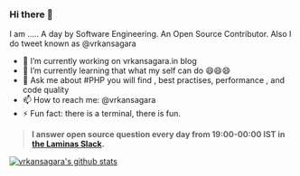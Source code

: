### Hi there 👋

I am .....
A day by Software Engineering.
An Open Source Contributor.
Also I do tweet known as @vrkansagara

- 🔭 I’m currently working on vrkansagara.in blog 
- 🌱 I’m currently learning that what my self can do 😄😄😄
- 💬 Ask me about #PHP you will find , best practises, performance , and code quality
- 📫 How to reach me: @vrkansagara
- ⚡ Fun fact: there is a terminal, there is fun.

> **I answer open source question every day from 19:00-00:00 IST in [the Laminas Slack](https://laminas.slack.com).**


[![vrkansagara's github stats](https://github-readme-stats.vercel.app/api?username=vrkansagara)](https://github.com/vrkansagara)

<!--
**vrkansagara/vrkansagara** is a ✨ _special_ ✨ repository because its `README.md` (this file) appears on your GitHub profile.

Here are some ideas to get you started:
You find this comment , it mean that you wanted to more about me , I am happy to answer your query. 
Use https://gist.github.com/vrkansagara/862e1ea96091ddf01d8e3f0786eefae8, This will not bit you.
-->
